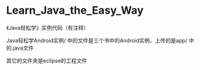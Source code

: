 # Learn_Java_the_Easy_Way
《Java轻松学》实例代码（有注释）

Java轻松学Android实例/ 中的文件是三个书中的Android实例，上传的是app/ 中的.java文件

其它的文件夹是eclipse的工程文件
